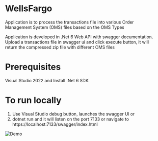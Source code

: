 # WellsFargo

Application is to process the transactions file into various Order Management System (OMS) files based on the OMS Types

Application is developed in .Net 6 Web API with swagger documentation. 
Upload a transactions file in swagger ui and click execute button, it will return the compressed zip file with different OMS files

# Prerequisites
Visual Studio 2022 and
Install .Net 6 SDK

# To run locally 
1) Use Visual Studio debug button, launches the swagger UI or
2) dotnet run and it will listen on the port 7133 or navigate to https://localhost:7133/swagger/index.html

![Demo](https://user-images.githubusercontent.com/17712247/202760685-eeba59cd-53cc-460a-b048-a946eb85becb.gif)
